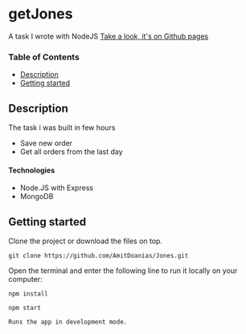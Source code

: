 # getJones
A task I wrote with NodeJS
[Take a look, it's on Github pages](https://github.com/AmitDoanias/Jones "Github pages link")

### Table of Contents
- [Description](#description)
- [Getting started](#getting-started)

## Description
The task i was built in few hours
- Save new order
- Get all orders from the last day


#### Technologies
- Node.JS with Express
- MongoDB

## Getting started
Clone the project or download the files on top.
```
git clone https://github.com/AmitDoanias/Jones.git
```
Open the terminal and enter the following line to run it locally on your computer:
```
npm install
```
```
npm start
```
```
Runs the app in development mode.
```


